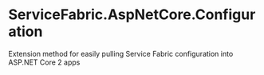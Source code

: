 # ServiceFabric.AspNetCore.Configuration
Extension method for easily pulling Service Fabric configuration into ASP.NET Core 2 apps

